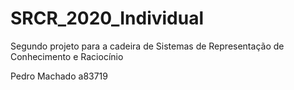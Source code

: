 # SRCR_2020_Individual
Segundo projeto para a cadeira de Sistemas de Representação de Conhecimento e Raciocínio

Pedro Machado a83719
